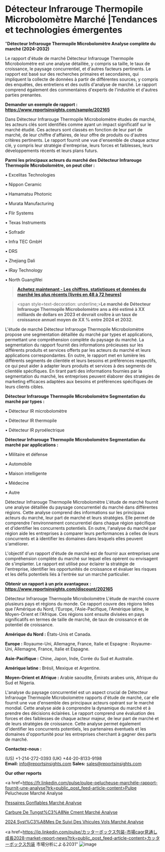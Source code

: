 # Détecteur Infrarouge Thermopile Microbolomètre Marché |Tendances et technologies émergentes

"<strong>Détecteur Infrarouge Thermopile Microbolomètre Analyse complète du marché (2024-2032)</strong>

Le rapport d'étude de marché Détecteur Infrarouge Thermopile Microbolomètre est une analyse détaillée, y compris sa taille, le taux de croissance, le paysage concurrentiel, et d'autres facteurs pertinents. Le rapport est basé sur des recherches primaires et secondaires, qui impliquent la collecte de données à partir de différentes sources, y compris des enquêtes, des entretiens et des outils d'analyse de marché. Le rapport comprend également des commentaires d'experts de l'industrie et d'autres parties prenantes.

<strong>Demander un exemple de rapport : </strong><strong><a href=https://www.reportsinsights.com/sample/202165>https://www.reportsinsights.com/sample/202165</a></strong>

Dans Détecteur Infrarouge Thermopile Microbolomètre études de marché, les acteurs clés sont identifiés comme ayant un impact significatif sur le marché étudié. Ces acteurs sont classés en fonction de leur part de marché, de leur chiffre d'affaires, de leur offre de produits ou d'autres critères pertinents. Le rapport fournit une vue d'ensemble de chaque acteur clé, y compris leur stratégie d'entreprise, leurs forces et faiblesses, leurs développements récents et leurs plans futurs.

<strong>Parmi les principaux acteurs du marché des Détecteur Infrarouge Thermopile Microbolomètre, on peut citer :</strong>

• Excelitas Technologies

• Nippon Ceramic

• Hamamatsu Photonic

• Murata Manufacturing

• Flir Systems

• Texas Instruments

• Sofradir

• Infra TEC GmbH

• DRS

• Zhejiang Dali

• IRay Technology

• North GuangWei

<blockquote><a href=https://reportsinsights.com/buynow/202165><span style=text-decoration: underline;><strong>Achetez maintenant - Les chiffres, statistiques et données du marché les plus récents [livrés en 48 à 72 heures]</strong></span></a></blockquote>
<blockquote>
<div class=group w-full text-gray-800 dark:text-gray-100 border-b border-black/10 dark:border-gray-900/50 bg-gray-50 dark:bg-[#444654]>
<div class=flex p-4 gap-4 text-base md:gap-6 md:max-w-2xl lg:max-w-xl xl:max-w-3xl md:py-6 lg:px-0 m-auto>
<div class=relative flex flex-col w-[calc(100%-50px)] gap-1 md:gap-3 lg:w-[calc(100%-115px)]>
<div class=flex flex-grow flex-col gap-3>
<div class=min-h-[20px] flex flex-col items-start gap-4 whitespace-pre-wrap break-words>
<div class=result-streaming markdown prose w-full break-words dark:prose-invert light>

<span style=text-decoration: underline;><strong>Le marché de Détecteur Infrarouge Thermopile Microbolomètre ans a été estimé à XX milliards de dollars en 2023 et devrait croître à un taux de croissance annuel moyen de XX % entre 2024 et 2032.</strong></span>

</div>
</div>
</div>
</div>
</div>
</div></blockquote>
L'étude de marché Détecteur Infrarouge Thermopile Microbolomètre propose une segmentation détaillée du marché par types et applications, permettant une compréhension complète du paysage du marché. La segmentation du rapport fournit des informations précieuses sur les différents produits et services offerts par les acteurs du marché et leurs applications correspondantes. En outre, le rapport met en lumière les différents segments de clientèle et leurs besoins et préférences respectifs, ce qui peut aider à adapter leurs produits et services à des segments de clientèle spécifiques. En tirant parti des informations fournies par la segmentation du marché, les entreprises peuvent élaborer des stratégies de marketing efficaces adaptées aux besoins et préférences spécifiques de leurs clients cibles.

<strong>Détecteur Infrarouge Thermopile Microbolomètre Segmentation du marché par types :</strong>

• Détecteur IR microbolomètre

• Détecteur IR thermopile

• Détecteur IR pyroélectrique

<strong>Détecteur Infrarouge Thermopile Microbolomètre Segmentation du marché par applications :</strong>

• Militaire et défense

• Automobile

• Maison intelligente

• Médecine

• Autre

Détecteur Infrarouge Thermopile Microbolomètre L'étude de marché fournit une analyse détaillée du paysage concurrentiel du marché dans différentes régions. Cette analyse comprend des informations sur les principaux acteurs du marché, leur part de marché et leurs stratégies. Elle permet de comprendre l'environnement concurrentiel dans chaque région spécifique et d'identifier les concurrents potentiels. En outre, l'analyse du marché par région aide les entreprises à comparer leurs performances à celles de leurs concurrents et à identifier les domaines dans lesquels elles peuvent s'améliorer.

L'objectif d'un rapport d'étude de marché est de fournir aux entreprises une compréhension complète du marché sur lequel elles opèrent ou envisagent de s'implanter. Le rapport est utilisé pour éclairer la stratégie de l'entreprise, identifier les opportunités de croissance et évaluer les risques et les défis potentiels liés à l'entrée sur un marché particulier.

<strong>Obtenir un rapport à un prix avantageux : <a href=https://www.reportsinsights.com/discount/202165>https://www.reportsinsights.com/discount/202165</a></strong>

Détecteur Infrarouge Thermopile Microbolomètre L'étude de marché couvre plusieurs pays et régions du monde. Ce rapport couvre des régions telles que l'Amérique du Nord, l'Europe, l'Asie-Pacifique, l'Amérique latine, le Moyen-Orient et l'Afrique. Ces régions sont ensuite divisées en pays significatifs en termes de taille de marché, de taux de croissance et de potentiel de croissance.

<strong>Amérique du Nord :</strong> États-Unis et Canada.

<strong>Europe :</strong> Royaume-Uni, Allemagne, France, Italie et Espagne : Royaume-Uni, Allemagne, France, Italie et Espagne.

<strong>Asie-Pacifique :</strong> Chine, Japon, Inde, Corée du Sud et Australie.

<strong>Amérique latine :</strong> Brésil, Mexique et Argentine.

<strong>Moyen-Orient et Afrique :</strong> Arabie saoudite, Émirats arabes unis, Afrique du Sud et Nigeria.

L'analyse du paysage concurrentiel est un aspect crucial de Détecteur Infrarouge Thermopile Microbolomètre rapports d'étude de marché, car elle fournit une vue d'ensemble des principaux acteurs opérant sur le marché mondial. Cette analyse aide à comprendre la dynamique du marché et à prendre des décisions éclairées. Le rapport comprend une évaluation des forces et des faiblesses de chaque acteur majeur, de leur part de marché et de leurs stratégies de croissance. Cette analyse permet également d'identifier les concurrents potentiels, les partenaires éventuels et les domaines d'opportunité pour les entreprises cherchant à gagner des parts de marché.

<strong>Contactez-nous :</strong>

(US) +1-214-272-0393
(UK) +44-20-8133-9198
<strong>Email:</strong> <a>info@reportsinsights.com</a>
<strong>Sales:</strong> <a>sales@reportsinsights.com</a>

<strong>Our other reports</strong>

<a href=https://fr.linkedin.com/pulse/pulpe-pelucheuse-marchéle-rapport-fournit-une-analyse?trk=public_post_feed-article-content>Pulpe Pelucheuse Marché Analyse</a>

<a href=https://www.linkedin.com/pulse/pessaires-gonflables-march%C3%A9-taille-part-perspectives-qaoef/>Pessaires Gonflables Marché Analyse</a>

<a href=https://www.linkedin.com/pulse/carbure-de-tungst%C3%A8ne-c%C3%A9ment%C3%A9-march%C3%A9-donn%C3%A9es-44uyf/>Carbure De Tungst%C3%A8Ne Cment Marché Analyse</a>

<a href=https://www.linkedin.com/pulse/2024-syst%C3%A8mes-de-suivi-des-v%C3%A9hicules-vol%C3%A9s-march%C3%A9-vxv9c/>2024 Syst%C3%A8Mes De Suivi Des Vhicules Vols Marché Analyse</a>

<a href=https://jp.linkedin.com/pulse/カッターボックス包装-市場cagr見通し成長2028-market-report-news?trk=public_post_feed-article-content>カッターボックス包装 市場分析による2031</a>"
![image](https://github.com/daminid12/RImarketTech/assets/158430485/2fbe5bef-2cf7-47c1-9db9-bfb9160f2595)

